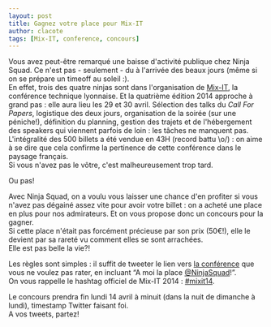 ```yaml
---
layout: post
title: Gagnez votre place pour Mix-IT
author: clacote
tags: [Mix-IT, conference, concours]
---
```


Vous avez peut-être remarqué une baisse d'activité publique chez Ninja Squad. Ce n'est pas - seulement - du à l'arrivée des beaux jours (même si on se prépare un timeoff au soleil&nbsp;:).  
En effet, trois des quatre ninjas sont dans l'organisation de [Mix-IT](http://mix-it.fr), la conférence technique lyonnaise.
Et la quatrième édition 2014 approche à grand pas&nbsp;: elle aura lieu les 29 et 30 avril. Sélection des talks du _Call For Papers_, logistique des deux jours, organisation de la soirée (sur une péniche!), définition du planning, gestion des trajets et de l'hébergement des speakers qui viennent parfois de loin&nbsp;: les tâches ne manquent pas.  
L'intégralité des 500 billets a été vendue en 43H (record battu \o/)&nbsp;: on aime à se dire que cela confirme la pertinence de cette conférence dans le paysage français.  
Si vous n'avez pas le vôtre, c'est malheureusement trop tard.

Ou pas!

Avec Ninja Squad, on a voulu vous laisser une chance d'en profiter si vous n'avez pas dégainé assez vite pour avoir votre billet&nbsp;: on a acheté une place en plus pour nos admirateurs. Et on vous propose donc un concours pour la gagner.  
Si cette place n'était pas forcément précieuse par son prix (50€!), elle le devient par sa rareté vu comment elles se sont arrachées.  
Elle est pas belle la vie?!

Les règles sont simples&nbsp;: il suffit de tweeter le lien vers [la conférence](http://www.mix-it.fr/mixit14/sessions) que vous ne voulez pas rater, en incluant “A moi la place [@NinjaSquad](https://twitter.com/NinjaSquad)!”.  
On vous rappelle le hashtag officiel de Mix-IT 2014&nbsp;: [#mixit14](https://twitter.com/search?q=%23mixit14&src=hash).

Le concours prendra fin lundi 14 avril à minuit (dans la nuit de dimanche à lundi), timestamp Twitter faisant foi.  
A vos tweets, partez!

